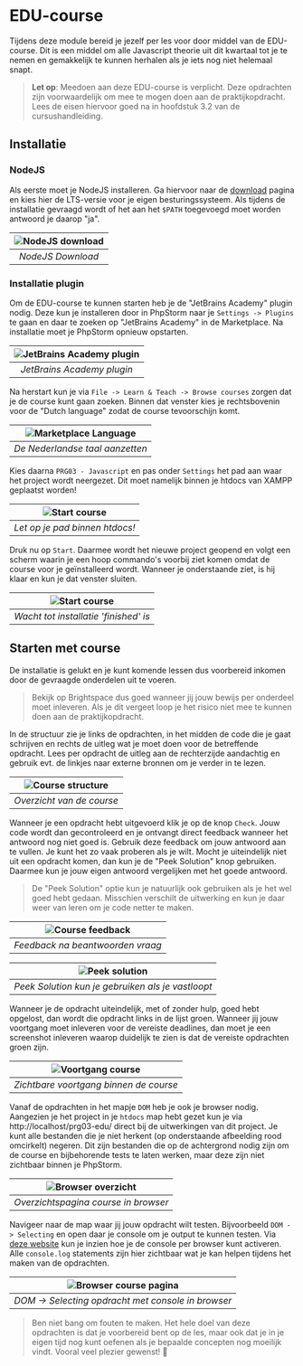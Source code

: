 # EDU-course

Tijdens deze module bereid je jezelf per les voor door middel van de
EDU-course. Dit is een middel om alle Javascript theorie uit dit kwartaal
tot je te nemen en gemakkelijk te kunnen herhalen als je iets nog niet
helemaal snapt.

> **Let op**: Meedoen aan deze EDU-course is verplicht. Deze opdrachten zijn
> voorwaardelijk om mee te mogen doen aan de praktijkopdracht. Lees de eisen
> hiervoor goed na in hoofdstuk 3.2 van de cursushandleiding.

## Installatie

### NodeJS

Als eerste moet je NodeJS installeren. Ga hiervoor naar de
[download](https://nodejs.org/en/download) pagina en kies hier de LTS-versie
voor je eigen besturingssysteem. Als tijdens de installatie gevraagd wordt of
het aan het `$PATH` toegevoegd moet worden antwoord je daarop "ja".

| ![NodeJS download](img/nodejs-download.png) | 
|:-------------------------------------------:| 
|              *NodeJS Download*              |

### Installatie plugin

Om de EDU-course te kunnen starten heb je de "JetBrains Academy" plugin nodig.
Deze kun je installeren door in PhpStorm naar je `Settings -> Plugins` te
gaan en daar te zoeken op "JetBrains Academy" in de Marketplace. Na installatie
moet je PhpStorm opnieuw opstarten.

| ![JetBrains Academy plugin](img/jetbrans-academy-plugin.png) | 
|:------------------------------------------------------------:| 
|                  *JetBrains Academy plugin*                  |

Na herstart kun je via `File -> Learn & Teach -> Browse courses` zorgen dat je
de course kunt gaan zoeken. Binnen dat venster kies je rechtsbovenin voor de
"Dutch language" zodat de course tevoorschijn komt.

| ![Marketplace Language](img/marketplace-language.png) | 
|:-----------------------------------------------------:| 
|            *De Nederlandse taal aanzetten*            |

Kies daarna `PRG03 - Javascript` en pas onder `Settings` het pad aan waar het project
wordt neergezet. Dit moet namelijk binnen je htdocs van XAMPP geplaatst worden!

| ![Start course](img/start-course.png) | 
|:-------------------------------------:| 
|    *Let op je pad binnen htdocs!*     |

Druk nu op `Start`. Daarmee wordt het nieuwe project geopend en volgt een scherm
waarin je een hoop commando's voorbij ziet komen omdat de course voor je
geïnstalleerd wordt. Wanneer je onderstaande ziet, is hij klaar en kun je dat
venster sluiten.

| ![Start course](img/install-finished.png) | 
|:-----------------------------------------:| 
|   *Wacht tot installatie 'finished' is*   |

## Starten met course

De installatie is gelukt en je kunt komende lessen dus voorbereid inkomen door
de gevraagde onderdelen uit te voeren.

> Bekijk op Brightspace dus goed wanneer jij jouw bewijs per onderdeel moet
> inleveren. Als je dit vergeet loop je het risico niet mee te kunnen doen
> aan de praktijkopdracht.

In de structuur zie je links de opdrachten, in het midden de code die je gaat
schrijven en rechts de uitleg wat je moet doen voor de betreffende opdracht.
Lees per opdracht de uitleg aan de rechterzijde aandachtig en gebruik evt.
de linkjes naar externe bronnen om je verder in te lezen.

| ![Course structure](img/course-structure.png) | 
|:---------------------------------------------:| 
|           *Overzicht van de course*           |

Wanneer je een opdracht hebt uitgevoerd klik je op de knop `Check`. Jouw code
wordt dan gecontroleerd en je ontvangt direct feedback wanneer het antwoord
nog niet goed is. Gebruik deze feedback om jouw antwoord aan te vullen.
Je kunt het zo vaak proberen als je wilt. Mocht je uiteindelijk niet uit een
opdracht komen, dan kun je de "Peek Solution" knop gebruiken. Daarmee kun je jouw
eigen antwoord vergelijken met het goede antwoord.

> De "Peek Solution" optie kun je natuurlijk ook gebruiken als je het wel goed hebt
> gedaan. Misschien verschilt de uitwerking en kun je daar weer van leren om je code
> netter te maken.

| ![Course feedback](img/course-feedback.png) | 
|:-------------------------------------------:| 
|      *Feedback na beantwoorden vraag*       |

|  ![Peek solution](img/course-peek-solution.png)   | 
|:-------------------------------------------------:| 
| *Peek Solution kun je gebruiken als je vastloopt* |

Wanneer je de opdracht uiteindelijk, met of zonder hulp, goed hebt opgelost, dan wordt
die opdracht links in de lijst groen. Wanneer jij jouw voortgang moet inleveren voor de
vereiste deadlines, dan moet je een screenshot inleveren waarop duidelijk te zien is dat
de vereiste opdrachten groen zijn.

| ![Voortgang course](img/course-progress.png) | 
|:--------------------------------------------:| 
|    *Zichtbare voortgang binnen de course*    |

Vanaf de opdrachten in het mapje `DOM` heb je ook je browser nodig. Aangezien je het
project in je `htdocs` map hebt gezet kun je via http://localhost/prg03-edu/ direct
bij de uitwerkingen van dit project. Je kunt alle bestanden die je niet herkent (op
onderstaande afbeelding rood omcirkelt) negeren. Dit zijn bestanden die op de achtergrond
nodig zijn om de course en bijbehorende tests te laten werken, maar deze zijn niet
zichtbaar binnen je PhpStorm.

| ![Browser overzicht](img/browser-overview.png) | 
|:----------------------------------------------:| 
|      *Overzichtspagina course in browser*      |

Navigeer naar de map waar jij jouw opdracht wilt testen. Bijvoorbeeld `DOM -> Selecting`
en open daar je console om je output te kunnen testen. Via
[deze website](https://balsamiq.com/support/faqs/browserconsole/) kun je inzien hoe je
de console per browser kunt activeren. Alle `console.log` statements zijn hier zichtbaar
wat je kan helpen tijdens het maken van de opdrachten.

| ![Browser course pagina](img/browser-console.png)  | 
|:--------------------------------------------------:| 
| *DOM -> Selecting opdracht met console in browser* |

> Ben niet bang om fouten te maken. Het hele doel van deze opdrachten is dat je
> voorbereid bent op de les, maar ook dat je in je eigen tijd nog kunt oefenen als
> je bepaalde concepten nog moeilijk vindt. Vooral veel plezier gewenst! 🎉
